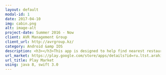 ```yaml
---
layout: default
modal-id: 1
date: 2017-04-10
img: cabin.png
alt: image-alt
project-date: Summer 2016 - Now
client: AVR Management Group
client_url: http://avrgroup.kz/
category: Android &amp IOS
description: <h3></h3>This app is designed to help find nearest restaurants, promos and discounts. The main feature is the augmented reality which is automatically switches on when user presses on camera.<br/> So in the real-time user can see what are the nearest places(coolest ones) with the distance to them. Users have also ability to rate the visited places and add the comments on how they spent a time there and bookmark favourite ones.Tech stack used: 
url_market: https://play.google.com/store/apps/details?id=ru.ltst.arahis
url_title: Play Market
using: java 8, swift 3.0
---
```

